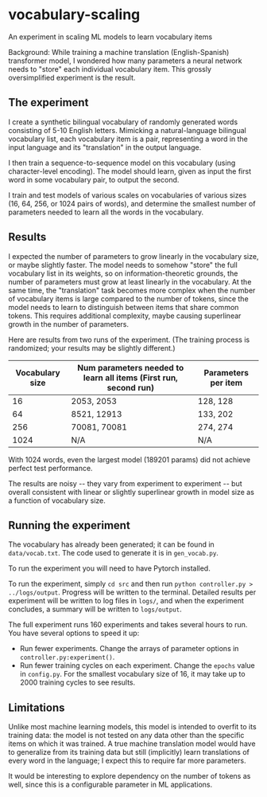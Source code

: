 # vocabulary-scaling
An experiment in scaling ML models to learn vocabulary items

Background: While training a machine translation (English-Spanish)
transformer model, I wondered how many parameters a neural network
needs to "store" each individual vocabulary item.
This grossly oversimplified experiment is the result.

## The experiment

I create a synthetic bilingual vocabulary of randomly generated
words consisting of 5-10 English letters.
Mimicking a natural-language bilingual vocabulary list,
each vocabulary item is a pair, representing a word in the input language
and its "translation" in the output language.

I then train a sequence-to-sequence model on this vocabulary
(using character-level encoding).
The model should learn, given as input the first word in some vocabulary pair,
to output the second.

I train and test models of various scales on vocabularies of various sizes 
(16, 64, 256, or 1024 pairs of words),
and determine the smallest number of parameters needed to learn
all the words in the vocabulary.


## Results

I expected the number of parameters to grow
linearly in the vocabulary size, or maybe slightly faster.
The model needs to somehow "store" the full vocabulary list in its weights,
so on information-theoretic grounds, the number of parameters must grow
at least linearly in the vocabulary.
At the same time, the "translation" task becomes more complex
when the number of vocabulary items is large compared to the number of tokens,
since the model needs to learn to distinguish between items that share 
common tokens.
This requires additional complexity, maybe causing superlinear growth 
in the number of parameters.

Here are results from two runs of the experiment.
(The training process is randomized; your results may be slightly different.)

| Vocabulary size | Num parameters needed to learn all items (First run, second run) | Parameters per item |
| -- | -- | -- |
| 16 | 2053, 2053 | 128, 128 |
| 64 | 8521, 12913 | 133, 202 |
| 256 | 70081, 70081 | 274, 274 |
| 1024 | N/A | N/A |

With 1024 words, even the largest model (189201 params) did not achieve perfect test performance.

The results are noisy -- they vary from experiment to experiment -- 
but overall consistent with linear or slightly superlinear growth
in model size as a function of vocabulary size.

## Running the experiment

The vocabulary has already been generated; it can be found in `data/vocab.txt`.
The code used to generate it is in `gen_vocab.py`.

To run the experiment you will need to have Pytorch installed.

To run the experiment, simply `cd src` and then run `python controller.py > ../logs/output`.
Progress will be written to the terminal.
Detailed results per experiment will be written to log files in `logs/`, and
when the experiment concludes, a summary will be written to `logs/output`.

The full experiment runs 160 experiments and takes several hours to run.
You have several options to speed it up:
- Run fewer experiments.  Change the arrays of parameter options in `controller.py:experiment()`.
- Run fewer training cycles on each experiment.  Change the `epochs` value in `config.py`.  For the smallest vocabulary size of 16, it may take up to 2000 training cycles to see results.

## Limitations

Unlike most machine learning models, this model is intended to overfit to its training data:
the model is not tested on any data other than the specific items on which it was trained.
A true machine translation model would have to generalize from its training data
but still (implicitly) learn translations of every word in the language;
I expect this to require far more parameters.

It would be interesting to explore dependency on the number of tokens as well,
since this is a configurable parameter in ML applications.
